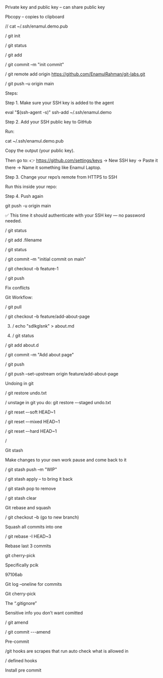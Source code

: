 Private key and public key – can share public key  

 

Pbcopy – copies to clipboard 

 

// cat ~/.ssh/enamul.demo.pub 

 


 

 

 

/ git init 

 

/ git status 

 

/ git add 

 

/ git commit –m "init commit" 

 

/ git remote add origin https://github.com/EnamulRahman/git-labs.git 

 

 

 

 

/ git push –u origin main  

 

 

Steps: 

 

Step 1. Make sure your SSH key is added to the agent 

eval "$(ssh-agent -s)" 
ssh-add ~/.ssh/enamul.demo 
 

 

Step 2. Add your SSH public key to GitHub 

Run: 

cat ~/.ssh/enamul.demo.pub 
 

Copy the output (your public key). 

Then go to: 
👉 https://github.com/settings/keys 
→ New SSH key 
→ Paste it there 
→ Name it something like Enamul Laptop. 

 
 

Step 3. Change your repo’s remote from HTTPS to SSH 

Run this inside your repo: 


 

 

Step 4. Push again 

git push -u origin main 
 

✅ This time it should authenticate with your SSH key — no password needed. 

 

 

/ git status 

 

/ git add .filename 

 

/ git status 

 

/ git commit –m "initial commit on main"  

 

/ git checkout –b feature-1 

 

/ git push  

 

 

Fix conflicts  

 

Git Workflow: 

 

/ git pull 

/ git checkout –b feature/add-about-page 

3. / echo "sdlkglsnk" > about.md 

4. / git status 

/ git add about.d 

/ git commit –m "Add about page"  

/ git push 

/ git push –set-upstream origin feature/add-about-page 

 

Undoing in git 

 

/ git restore undo.txt  

/ unstage in git you do: git restore –-staged undo.txt 

/ git reset –-soft HEAD~1 

/ git reset –-mixed HEAD~1  

/ git reset –-hard HEAD~1 

/  

  

 

Git stash 

 

Make changes to your own work pause and come back to it 

 

/ git stash push –m "WIP"  

 

/ git stash apply – to bring it back 

/ git stash pop to remove 

 

/ git stash clear 

 

 

Git rebase and squash 

 

/ git checkout –b (go to new branch)  

Squash all commits into one 

 

/ git rebase -I HEAD~3  

 

Rebase last 3 commits  

 

 

git cherry-pick 

 

Specifically pcik 

 

97106ab  

 

Git log –oneline  for commits 

 

Git cherry-pick  

 

The “.gitignore” 

 

Sensitive info you don’t want comitted 

 

/ git amend 

 

/ git commit ---amend 

 

Pre-commit 

 

/git hooks are scrapes that run auto  check what is allowed in  

 

/ defined hooks  

 

 Install pre commit 

 

 
